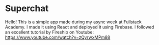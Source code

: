 # Superchat

Hello! This is a simple app made during my async week at Fullstack Academy. I made it using React and deployed it using Firebase. I followed an excellent tutorial by Fireship on Youtube: https://www.youtube.com/watch?v=zQyrwxMPm88
